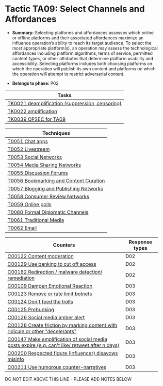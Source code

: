 # Tactic TA09: Select Channels and Affordances

* **Summary:** Selecting platforms and affordances assesses which online or offline platforms and their associated affordances maximize an influence operation’s  ability to reach its target audience. To select the most appropriate platform(s), an operation may  assess the technological affordances including platform algorithms, terms of service, permitted content types, or other attributes that  determine platform usability and accessibility. Selecting platforms includes both choosing platforms on which the operation will publish its own  content and platforms on which the operation will attempt to restrict adversarial content.

* **Belongs to phase:** P02



| Tasks |
| ----- |
| [TK0021 deamplification (suppression, censoring)](../generated_pages/tasks/TK0021.md) |
| [TK0022 amplification](../generated_pages/tasks/TK0022.md) |
| [TK0039 OPSEC for TA09](../generated_pages/tasks/TK0039.md) |



| Techniques |
| ---------- |
| [T0051 Chat apps](../generated_pages/techniques/T0051.md) |
| [T0052 Livestream](../generated_pages/techniques/T0052.md) |
| [T0053  Social Networks](../generated_pages/techniques/T0053.md) |
| [T0054 Media Sharing Networks](../generated_pages/techniques/T0054.md) |
| [T0055 Discussion Forums](../generated_pages/techniques/T0055.md) |
| [T0056 Bookmarking and Content Curation](../generated_pages/techniques/T0056.md) |
| [T0057 Blogging and Publishing Networks](../generated_pages/techniques/T0057.md) |
| [T0058 Consumer Review Networks](../generated_pages/techniques/T0058.md) |
| [T0059 Online polls](../generated_pages/techniques/T0059.md) |
| [T0060 Formal Diplomatic Channels](../generated_pages/techniques/T0060.md) |
| [T0061 Traditional Media](../generated_pages/techniques/T0061.md) |
| [T0062 Email](../generated_pages/techniques/T0062.md) |



| Counters | Response types |
| -------- | -------------- |
| [C00122 Content moderation](../generated_pages/counters/C00122.md) | D02 |
| [C00129 Use banking to cut off access ](../generated_pages/counters/C00129.md) | D02 |
| [C00182 Redirection / malware detection/ remediation](../generated_pages/counters/C00182.md) | D02 |
| [C00109 Dampen Emotional Reaction](../generated_pages/counters/C00109.md) | D03 |
| [C00123 Remove or rate limit botnets](../generated_pages/counters/C00123.md) | D03 |
| [C00124 Don't feed the trolls](../generated_pages/counters/C00124.md) | D03 |
| [C00125 Prebunking](../generated_pages/counters/C00125.md) | D03 |
| [C00126 Social media amber alert](../generated_pages/counters/C00126.md) | D03 |
| [C00128 Create friction by marking content with ridicule or other "decelerants"](../generated_pages/counters/C00128.md) | D03 |
| [C00147 Make amplification of social media posts expire (e.g. can't like/ retweet after n days)](../generated_pages/counters/C00147.md) | D03 |
| [C00200 Respected figure (influencer) disavows misinfo](../generated_pages/counters/C00200.md) | D03 |
| [C00211 Use humorous counter-narratives](../generated_pages/counters/C00211.md) | D03 |


DO NOT EDIT ABOVE THIS LINE - PLEASE ADD NOTES BELOW